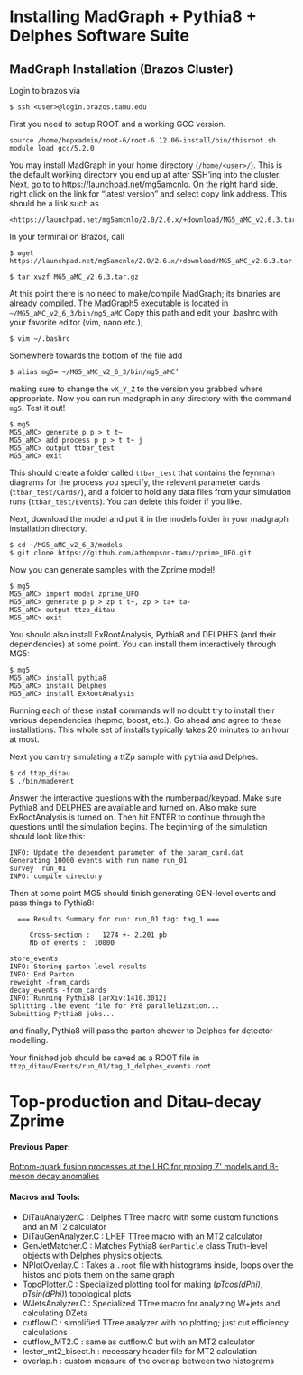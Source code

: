 # Installing MadGraph + Pythia8 + Delphes Software Suite
## MadGraph Installation (Brazos Cluster)
Login to brazos via
```
$ ssh <user>@login.brazos.tamu.edu
```

First you need to setup ROOT and a working GCC version.
```
source /home/hepxadmin/root-6/root-6.12.06-install/bin/thisroot.sh
module load gcc/5.2.0
```


You may install MadGraph in your home directory (`/home/<user>/`). This is the default working directory you end up at after SSH’ing into the cluster.
Next, go to to <https://launchpad.net/mg5amcnlo>. On the right hand side, right click on the link for “latest version” and select copy link address. This should be a link such as 
```
<https://launchpad.net/mg5amcnlo/2.0/2.6.x/+download/MG5_aMC_v2.6.3.tar.gz>
```
In your terminal on Brazos, call
```
$ wget https://launchpad.net/mg5amcnlo/2.0/2.6.x/+download/MG5_aMC_v2.6.3.tar.gz
```
```
$ tar xvzf MG5_aMC_v2.6.3.tar.gz
```
At this point there is no need to make/compile MadGraph; its binaries are already compiled.
The MadGraph5 executable is located in `~/MG5_aMC_v2_6_3/bin/mg5_aMC`
Copy this path and edit your .bashrc with your favorite editor (vim, nano etc.);
```
$ vim ~/.bashrc
```
Somewhere towards the bottom of the file add
```
$ alias mg5='~/MG5_aMC_v2_6_3/bin/mg5_aMC’
```
making sure to change the `vX_Y_Z` to the version you grabbed where appropriate.
Now you can run madgraph in any directory with the command `mg5`. Test it out!

```
$ mg5
MG5_aMC> generate p p > t t~
MG5_aMC> add process p p > t t~ j
MG5_aMC> output ttbar_test
MG5_aMC> exit
```
This should create a folder called `ttbar_test` that contains the feynman diagrams for the process you specify, the relevant parameter cards (`ttbar_test/Cards/`), and a folder to hold any data files from your simulation runs (`ttbar_test/Events`). You can delete this folder if you like.

Next, download the model and put it in the models folder in your madgraph installation directory.
```
$ cd ~/MG5_aMC_v2_6_3/models
$ git clone https://github.com/athompson-tamu/zprime_UFO.git

```

Now you can generate samples with the Zprime model!
```
$ mg5
MG5_aMC> import model zprime_UFO
MG5_aMC> generate p p > zp t t~, zp > ta+ ta-
MG5_aMC> output ttzp_ditau
MG5_aMC> exit
```

You should also install ExRootAnalysis, Pythia8 and DELPHES (and their dependencies) at some point. You can install them interactively through MG5:
```
$ mg5
MG5_aMC> install pythia8
MG5_aMC> install Delphes
MG5_aMC> install ExRootAnalysis
```
Running each of these install commands will no doubt try to install their various dependencies (hepmc, boost, etc.). Go ahead and agree to these installations. This whole set of installs typically takes 20 minutes to an hour at most.

Next you can try simulating a ttZp sample with pythia and Delphes.
```
$ cd ttzp_ditau
$ ./bin/madevent
```
Answer the interactive questions with the numberpad/keypad. Make sure Pythia8 and DELPHES are available and turned on. Also make sure ExRootAnalysis is turned on. Then hit ENTER to continue through the questions until the simulation begins. The beginning of the simulation should look like this:
```
INFO: Update the dependent parameter of the param_card.dat
Generating 10000 events with run name run_01
survey  run_01
INFO: compile directory
```

Then at some point MG5 should finish generating GEN-level events and pass things to Pythia8:
```
  === Results Summary for run: run_01 tag: tag_1 ===

     Cross-section :   1274 +- 2.201 pb
     Nb of events :  10000

store_events
INFO: Storing parton level results
INFO: End Parton
reweight -from_cards
decay_events -from_cards
INFO: Running Pythia8 [arXiv:1410.3012]
Splitting .lhe event file for PY8 parallelization...
Submitting Pythia8 jobs...
```
and finally, Pythia8 will pass the parton shower to Delphes for detector modelling.

Your finished job should be saved as a ROOT file in
```ttzp_ditau/Events/run_01/tag_1_delphes_events.root```



# Top-production and Ditau-decay Zprime

#### Previous Paper:
[Bottom-quark fusion processes at the LHC for probing Z' models and B-meson decay anomalies](https://arxiv.org/pdf/1707.07016.pdf)

#### Macros and Tools:

* DiTauAnalyzer.C	: Delphes TTree macro with some custom functions and an MT2 calculator
* DiTauGenAnalyzer.C	: LHEF TTree macro with an MT2 calculator
* GenJetMatcher.C	: Matches Pythia8 `GenParticle` class Truth-level objects with Delphes physics objects.
* NPlotOverlay.C	: Takes a `.root` file with histograms inside, loops over the histos and plots them on the same graph
* TopoPlotter.C	: Specialized plotting tool for making (*pTcos(dPhi)*, *pTsin(dPhi)*) topological plots 
* WJetsAnalyzer.C	: Specialized TTree macro for analyzing W+jets and calculating DZeta
* cutflow.C	: simplified TTree analyzer with no plotting; just cut efficiency calculations
* cutflow_MT2.C	: same as cutflow.C but with an MT2 calculator
* lester_mt2_bisect.h	: necessary header file for MT2 calculation
* overlap.h	: custom measure of the overlap between two histograms
